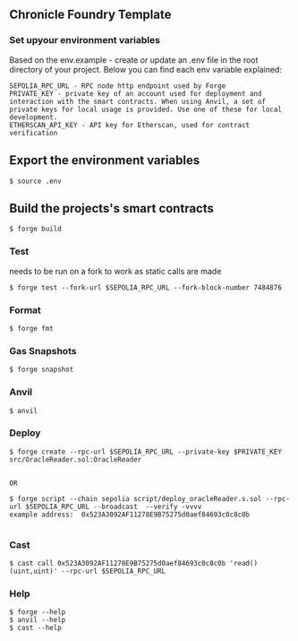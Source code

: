 ## Chronicle Foundry Template


### Set upyour environment variables

Based on the env.example - create or update an .env file in the root directory of your project. 
Below you can find each env variable explained:

    SEPOLIA_RPC_URL - RPC node http endpoint used by Forge
    PRIVATE_KEY - private key of an account used for deployment and interaction with the smart contracts. When using Anvil, a set of private keys for local usage is provided. Use one of these for local development.
    ETHERSCAN_API_KEY - API key for Etherscan, used for contract verification


## Export the environment variables

```shell
$ source .env 
```


## Build the projects's smart contracts

```shell
$ forge build
```


### Test

needs to be run on a fork to work as static calls are made
```shell
$ forge test --fork-url $SEPOLIA_RPC_URL --fork-block-number 7484876
```

### Format

```shell
$ forge fmt
```

### Gas Snapshots

```shell
$ forge snapshot
```

### Anvil

```shell
$ anvil
```


### Deploy

```shell
$ forge create --rpc-url $SEPOLIA_RPC_URL --private-key $PRIVATE_KEY src/OracleReader.sol:OracleReader


OR 

$ forge script --chain sepolia script/deploy_oracleReader.s.sol --rpc-url $SEPOLIA_RPC_URL --broadcast  --verify -vvvv
example address:  0x523A3092AF11278E9B75275d0aef84693c0c8c0b


```

### Cast

```shell
$ cast call 0x523A3092AF11278E9B75275d0aef84693c0c8c0b 'read()(uint,uint)' --rpc-url $SEPOLIA_RPC_URL
```

### Help

```shell
$ forge --help
$ anvil --help
$ cast --help
```
